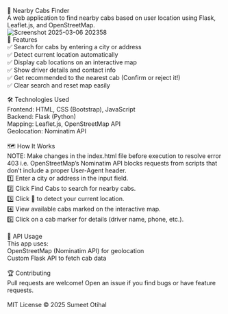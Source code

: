🚖 Nearby Cabs Finder<br>
A web application to find nearby cabs based on user location using Flask, Leaflet.js, and OpenStreetMap.<br>
![Screenshot 2025-03-06 202358](https://github.com/user-attachments/assets/35e2d8a2-9434-44c7-910f-4e399bd7402c)
<br>
📌 Features<br>
✅ Search for cabs by entering a city or address<br>
✅ Detect current location automatically<br>
✅ Display cab locations on an interactive map<br>
✅ Show driver details and contact info<br>
✅ Get recommended to the nearest cab (Confirm or reject it!)<br>
✅ Clear search and reset map easily<br>

🛠️ Technologies Used<br>
Frontend: HTML, CSS (Bootstrap), JavaScript<br>
Backend: Flask (Python)<br>
Mapping: Leaflet.js, OpenStreetMap API<br>
Geolocation: Nominatim API<br>
<br>
🗺️ How It Works<br>
NOTE: Make changes in the index.html file before execution to resolve error 403 i.e. OpenStreetMap’s Nominatim API blocks requests from scripts that don’t include a proper User-Agent header.<br>
1️⃣ Enter a city or address in the input field.<br>
2️⃣ Click Find Cabs to search for nearby cabs.<br>
3️⃣ Click 📍 to detect your current location.<br>
4️⃣ View available cabs marked on the interactive map.<br>
5️⃣ Click on a cab marker for details (driver name, phone, etc.).<br>
<br>
📜 API Usage<br>
This app uses:<br>
OpenStreetMap (Nominatim API) for geolocation<br>
Custom Flask API to fetch cab data<br>
<br>
🏆 Contributing<br>
Pull requests are welcome! Open an issue if you find bugs or have feature requests.<br>
<br>
MIT License © 2025 Sumeet Otihal
